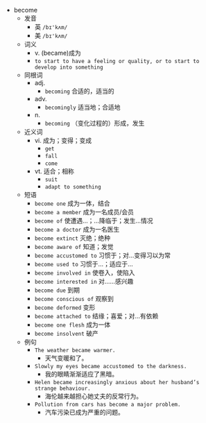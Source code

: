 - become
  - 发音
    - 英 `/bɪ'kʌm/`
    - 美 `/bɪ'kʌm/`
  - 词义
    - v. (became)成为
    - `to start to have a feeling or quality, or to start to develop into something`
  - 同根词
    - adj.
      - `becoming` 合适的，适当的
    - adv.
      - `becomingly` 适当地；合适地
    - n.
      - `becoming` （变化过程的）形成，发生
  - 近义词
    - vi. 成为；变得；变成
      - `get`
      - `fall`
      - `come`
    - vt. 适合；相称
      - `suit`
      - `adapt to something`
  - 短语
    - `become one` 成为一体，结合 
    - `become a member` 成为一名成员/会员 
    - `become of` 使遭遇…；…降临于；发生…情况 
    - `become a doctor` 成为一名医生 
    - `become extinct` 灭绝；绝种 
    - `become aware of` 知道；发觉 
    - `become accustomed to` 习惯于；对…变得习以为常 
    - `become used to` 习惯于…；适应于… 
    - `become involved in` 使卷入，使陷入 
    - `become interested in` 对……感兴趣 
    - `become due` 到期 
    - `become conscious of` 观察到 
    - `become deformed` 变形 
    - `become attached to` 结缘；喜爱；对…有依赖 
    - `become one flesh` 成为一体 
    - `become insolvent` 破产 
  - 例句
    - `The weather became warmer.`
      - 天气变暖和了。
    - `Slowly my eyes became accustomed to the darkness.`
      - 我的眼睛渐渐适应了黑暗。
    - `Helen became increasingly anxious about her husband’s strange behaviour.`
      - 海伦越来越担心她丈夫的反常行为。
    - `Pollution from cars has become a major problem.`
      - 汽车污染已成为严重的问题。

